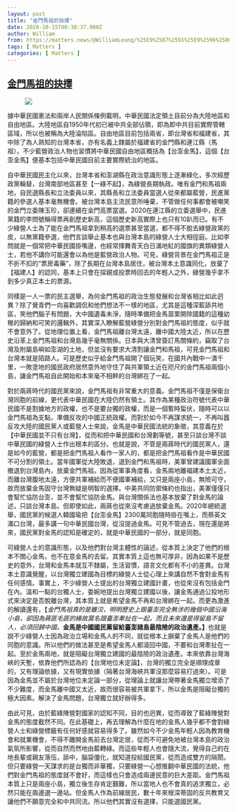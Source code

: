 ```yaml
---
layout: post
title: "金門馬祖的抉擇"
date: 2020-10-15T00:38:37.000Z
author: William
from: https://matters.news/@WilliamLeung/%25E9%2587%2591%25E9%2596%2580%25E9%25A6%25AC%25E7%25A5%2596%25E7%259A%2584%25E6%258A%2589%25E6%2593%2587-bafyreidy5fqj4ptlz2c5tjls57sp4rsldwp4dtjhbwgoaiuuxlz3vfhwyy
tags: [ Matters ]
categories: [ Matters ]
---
```

<!--1602722317000-->
[金門馬祖的抉擇](https://matters.news/@WilliamLeung/%25E9%2587%2591%25E9%2596%2580%25E9%25A6%25AC%25E7%25A5%2596%25E7%259A%2584%25E6%258A%2589%25E6%2593%2587-bafyreidy5fqj4ptlz2c5tjls57sp4rsldwp4dtjhbwgoaiuuxlz3vfhwyy)
------

<div>
<figure class="image">      <picture>        <source type="image/webp" media="(min-width: 768px)" srcset="https://assets.matters.news/processed/1080w/embed/e35095a8-3d34-4836-a368-f9468268cef5.webp" onerror="this.srcset='https://assets.matters.news/embed/e35095a8-3d34-4836-a368-f9468268cef5.png'">        <source media="(min-width: 768px)" srcset="https://assets.matters.news/processed/1080w/embed/e35095a8-3d34-4836-a368-f9468268cef5.png" onerror="this.srcset='https://assets.matters.news/embed/e35095a8-3d34-4836-a368-f9468268cef5.png'">        <source type="image/webp" srcset="https://assets.matters.news/processed/540w/embed/e35095a8-3d34-4836-a368-f9468268cef5.webp">        <img src="https://assets.matters.news/embed/e35095a8-3d34-4836-a368-f9468268cef5.png" srcset="https://assets.matters.news/processed/540w/embed/e35095a8-3d34-4836-a368-f9468268cef5.png" loading="lazy" referrerpolicy="no-referrer">      </picture>    <figcaption><span></span></figcaption></figure><p>據中華民國憲法和兩岸人民關係條例載明，中華民國法定領土目前分為大陸地區和自由地區。大陸地區自1950年代初已被中共全部佔領，即為即中共目前實際管轄區域，所以也被稱為大陸淪陷區。自由地區目前包括兩省，即台灣省和福建省，其中除了為人熟知的台灣本省，亦有名義上隸屬於福建省的金門縣和連江縣（馬祖）。不少藍營政治人物也習慣將中華民國自由地區概括為【台澎金馬】，這個【台澎金馬】便基本包括中華民國目前主要實際統治的地區。</p><p>自中華民國民主化以來，台灣本省和澎湖縣在政治意識形態上逐漸綠化，多次經歷政黨輪替，台灣南部地區甚至【一綠不起】，為綠營長期執政。唯有金門和馬祖兩地，自民選縣長和立法委員以來，其縣長和立法委員當選人從來都屬藍營，民進黨籍的參選人基本毫無機會。被台灣本島主流民意所唾棄，不管做任何事都會被嘲笑的金門立委陳玉珍，卻連續在金門高票當選。2020在連江縣的立委選舉中，民進黨籍的李問號稱得票再創歷史新高，這個歷史新高實際上也只有10趴而已。有不少綠營人士為了能在金門馬祖拿到稍高的選票甚至當選，都不得不脫去綠營政黨的皮，以無黨籍參選，他們言談舉止基本也與台灣本島的綠營人士大相徑庭。比如李問就是一個常把中華民國掛嘴邊，也經常揮舞青天白日滿地紅的國旗的異類綠營人士，若他不講你可能還會以為他是藍營政治人物。可見，綠營背景在金門馬祖正是不折不扣的“票房毒藥”，除了長期在台灣本島居住，被台灣本土意識同化，放棄了【福建人】的認同，基本上只會在探親或投票時回去的年輕人之外，綠營幾乎拿不到多少真正本土的票源。</p><p>同樣是一人一票的民主選舉，為何金門馬祖的政治生態發展和台灣省相比如此迥異？除了覺青們一向喜歡調侃和他們想法不一樣的地區，尤其是這種深藍舔共地區，笑他們腦子有問題，大中國遺毒未淨，隨時準備把金馬苗栗開除國籍的這種幼稚的歸納和可笑的邏輯外，其實深入瞭解藍營綠營分別對金門馬祖的態度，似乎就不會意外了。從地理位置上看，金門馬祖離台灣太遠，離中國大陸太近，所以在歷史沿革上金門馬祖和台灣島幾乎毫無關係。日本與大清曾簽訂馬關條約，竊取了台灣及附屬島嶼如澎湖的土地，但並沒有要求大清割讓金門和馬祖，可見金門馬祖和台灣本就是陌路人。可是歷史似乎給金門馬祖開了個玩笑，在國共內戰中一潰千里，一敗塗地的國民政府居然意外地守住了與共軍領土近在咫尺的金門馬祖兩個小島，讓金門馬祖自此開始和本來毫不相幹的台灣綁在了一起。</p><p>對於兩蔣時代的國民黨來說，金門馬祖有非常重大的意義。金門馬祖不僅是保衛台灣同胞的前線，更代表中華民國在大陸仍然有領土。其作為某種政治符號代表中華民國不是割據地方的政權，也不是要台獨的政權，而是一個暫時蜇伏，隨時可以以金門馬祖為支點，準備反攻的中國正統政權。而對於如今不再謀求統一，不再叫囂反攻大陸的國民黨人或藍營人士來說，金馬是中華民國法統的象徵，其意義在於【中華民國並不只有台灣】，從而和把中華民國和台灣劃等號，甚至只談台灣不談中華民國的綠營人士作出根本的區分。也就是說，不管是兩蔣時代的國民黨人，還是如今的藍營，都是把金門馬祖人看作一家人的，都是把金門馬祖看作是中華民國不可分割的領土。當年國軍從大陸敗退，退到金門和馬祖時，美軍曾建議國軍全面撤退到台灣島內，放棄金門馬祖。因為從軍事角度看，金馬兩地離福建本土太近，而離台灣腹地太遠，方便共軍補給而不便國軍補給，又只是兩座小島，無險可守，故而放棄金馬固守台灣無疑是明智的選擇。中美共同防禦條約也指出，美軍僅僅只會幫忙協防台澎，並不會幫忙協防金馬。與台灣關係法也基本放棄了對金馬的論述，只談台灣本島。但即使如此，兩蔣也從來沒考慮過放棄金馬。2020年總統選舉，國民黨的候選人韓國瑜把【台澎金馬】2300萬同胞隨時掛在嘴上，而蔡英文滿口台灣，最多講一句中華民國台灣，從沒提過金馬。可見不管過去，現在還是將來，國民黨對金馬的認知是確定的，就是中華民國的一部分，就是同胞。</p><p>可綠營人士的意識形態，以及他們對台灣主體性的論述，從本質上決定了他們的根本不關心金馬，也不在意金馬的去留。其實本質上這也無可厚非，因為如果不是歷史的意外，台灣和金馬本就互不隸屬，生活習慣，語言文化都有不小的差異。台灣本土意識覺醒，以台灣獨立建國為目標的綠營人士從心理上來講自然不會對金馬有任何感情。事實上，不少綠營人士提出的台灣獨立建國計畫，也從來沒有包括金門在內。溫和一點的台獨人士，委婉地提出台灣獨立建國以後，讓金馬通過公投地形式來決定是否脫離台灣，其本質上就是希望金馬不再和台灣綁在一起。而更為激進的解讀還有，【<em>金門馬祖真的是雖洨，明明歷史上跟臺澎完全無涉的幾個中國沿海小島，卻因為蔣匪毛匪的緣故莫名跟臺澎牽扯在一起，而且未來還是得留島不留人，必須回歸中國。</em><strong>金馬是中國國民黨留給臺澎諸島最陰險的政治遺產。】</strong>也就是說不少綠營人士因為政治立場和金馬人的不同，就從根本上摒棄了金馬人是他們的同胞的意識。所以他們的做法甚至是希望金馬人都滾回中國，不要和台灣牽扯在一起。至於金馬兩地，就是阻礙台灣獨立建國的最陰險的政治遺產。本來依靠台灣海峽的天塹，依靠他們所認為的【台灣地位未定論】，台灣的獨立完全是順理成章的，又有理論依據，又有現實依據（隔著台灣海峽共軍沒那麼容易打過來）。可是因為金馬並不屬於台灣地位未定論一部分，從理論上就讓台灣帶著金馬獨立增添了不少難度，而金馬離中國又太近，故而很容易被共軍拿下，所以金馬是阻礙台獨的極大因素。解決了金馬問題，台灣獨立就好辦得多。</p><p>由此可見，由於藍綠陣營對國家的認知不同，目的也迥異，從而導致了藍綠陣營對金馬的態度截然不同。在此基礎上，再去理解為什麼在地的金馬人幾乎都不會對綠營人士和綠營標籤有任何好感就容易得多了。雖然如今不少金馬年輕人因為教育機會和就業機會，不得不離開金馬前去台灣定居，從而不可避免地被台灣本島的政治氣氛所影響，從而自然而然地由藍轉綠。而這些年輕人也會隨大流，覺得自己的在地長輩或親友落伍，舔中，腦袋僵化，就知道投給國民黨，從而造成雙方的隔閡。但只要綠營一天謀求的是台獨而非華獨，只要綠營一心想推翻中華民國的法統，他們對金門馬祖的態度就不會好，而這樣也只會造成兩邊民意的巨大差距。金門馬祖本質上只是兩座小島，獨立後生存肯定艱難，所以當地人也不會真的追求獨立，必然只能在兩邊選一邊站。但金馬人作為前線居民，數十年來根深蒂固的反共教育又讓他們不願意完全和中共同流。所以他們其實沒有選擇，只能選國民黨。</p>
</div>
